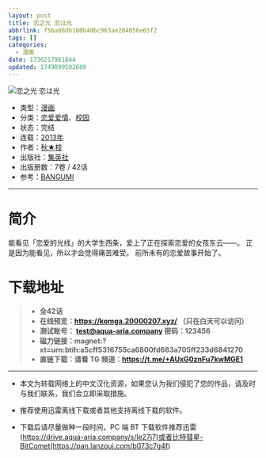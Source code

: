 ```yaml
---
layout: post
title: 恋之光 恋は光
abbrlink: f56a88db180b40bc963ae284056e65f2
tags: []
categories:
  - 漫画
date: 1736217961844
updated: 1749099582689
---
```


![恋之光 恋は光](https://ipfs.io/ipfs/QmccCfswZrYUv1n1iTdLqXnP7PUp4xQrm7xsKA7tN9CAVw?filename=%E6%81%8B%E4%B9%8B%E5%85%89%20%E6%81%8B%E3%81%AF%E5%85%89.jpg)

- 类型：[漫画](/index.php/category/漫画)
- 分类：[恋爱爱情](/index.php/category/恋爱爱情)、[校园](/index.php/category/校园)
- 状态：完结
- 连载：[2013年](/index.php/category/2013年)
- 作者：[秋★枝](/index.php/category/秋枝)
- 出版社：[集英社](/index.php/category/集英社)
- 出版册数：7卷 / 42话
- 参考：[BANGUMI](https://bangumi.tv/subject/124426)

***

# 简介

能看见「恋爱的光线」的大学生西条，爱上了正在探索恋爱的女孩东云——。
正是因为能看见，所以才会觉得痛苦难受。
前所未有的恋爱故事开始了。

# 下载地址

> - **全42话**
> - **在线预览：<https://komga.20000207.xyz/> （只在白天可以访问）**
> - **测试账号： <test@aqua-aria.company> 密码：123456**
> - **磁力链接：magnet:?xt=urn:btih:a5cff5316755ca6800fd683a705ff233d6841270**
> - **直链下载：请看 TG 频道：<https://t.me/+AUxG0znFu7kwMGE1>**

***

- 本文为转载网络上的中文汉化资源，如果您认为我们侵犯了您的作品，请及时与我们联系，我们会立即采取措施。

- 推荐使用迅雷离线下载或者其他支持离线下载的软件。

- 下载后请尽量做种一段时间，PC 端 BT 下载软件推荐迅雷(<https://drive.aqua-aria.company/s/le27j7)或者比特彗星-BitComet(https://pan.lanzouj.com/b073c7g4f>)
